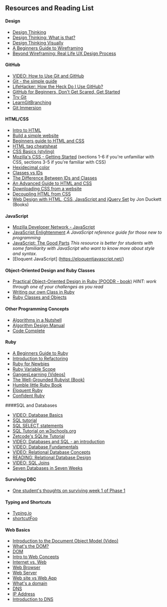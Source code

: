 ## Resources and Reading List

#### Design
- [Design Thinking](http://en.wikipedia.org/wiki/Design_thinking)
- [Design Thinking: What is that?](http://www.fastcompany.com/919258/design-thinking-what)
- [Design Thinking Visually](http://visual.ly/what-design-thinking)
- [A Beginners Guide to Wireframing](http://webdesign.tutsplus.com/tutorials/a-beginners-guide-to-wireframing--webdesign-7399)
- [Beyond Wireframing: Real Life UX Design Process](http://uxdesign.smashingmagazine.com/2012/08/29/beyond-wireframing-real-life-ux-design-process/)

#### GitHub
- [VIDEO: How to Use Git and GitHub](https://www.youtube.com/watch?v=tRTckrrCME4&list=PLHPcpp4e3JVrR1OCuUAAWLmWEVKok7zAq)
- [Git - the simple guide](http://rogerdudler.github.io/git-guide/)
- [LifeHacker: How the Heck Do I Use GitHub?](http://lifehacker.com/5983680/how-the-heck-do-i-use-github)
- [GitHub for Beginners, Don't Get Scared, Get Started](http://readwrite.com/2013/09/30/understanding-github-a-journey-for-beginners-part-1#awesm=~oCnoK6Ohf5NlNs)
- [Try Git](https://www.codeschool.com/courses/try-git)
- [LearnGitBranching](http://pcottle.github.io/learnGitBranching/)
- [Git Immersion](http://gitimmersion.com/)

#### HTML/CSS
- [Intro to HTML](http://girldevelopit.github.io/gdi-core-html-css/class1.html#/)
- [Build a simple website](http://teamtreehouse.com/library/build-a-simple-website)
- [Beginners guide to HTML and CSS](http://learn.shayhowe.com/html-css/)
- [HTML tag cheatsheat](http://skillcrush.com/wp-content/uploads/2012/06/HTML-Cheatsheet-Skillcrush.pdf)
- [CSS Basics (styling) ](http://www.cssbasics.com/introduction-to-css/)
- [Mozilla's CSS - Getting Started](https://developer.mozilla.org/en-US/docs/Web/Guide/CSS/Getting_started) (sections 1-6 if you're unfamiliar with CSS, sections 3-5 if you're familiar with CSS)
- [Hexidecimal color](http://skillcrush.com/2012/05/07/hexadecimal/)
- [Classes vs IDs](http://skillcrush.com/2013/01/28/understanding-css-classes-vs-ids/)
- [The Difference Between IDs and Classes](http://css-tricks.com/the-difference-between-id-and-class/)
- [An Advanced Guide to HTML and CSS](http://learn.shayhowe.com/)
- [Downloading CSS from a website](http://www.cssbasics.com/download-css-styles-from-a-website/)
- [Decoupling HTML from CSS](http://coding.smashingmagazine.com/2012/04/20/decoupling-html-from-css/)
- [Web Design with HTML, CSS, JavaScript and jQuery Set](http://www.amazon.com/Web-Design-HTML-JavaScript-jQuery/dp/1118907442/ref=la_B001IR3Q7I_1_1?s=books&ie=UTF8&qid=1417033824&sr=1-1) by Jon Duckett (Books)

#### JavaScript
- [Mozilla Developer Network - JavaScript](https://developer.mozilla.org/en-US/docs/Web/JavaScript)
- [JavaScript Enlightenment](http://www.javascriptenlightenment.com/) *A JavaScript reference guide for those new to programming*
- [JavaScript: The Good Parts](http://shop.oreilly.com/product/9780596517748.do) *This resource is better for students with some familiarity with JavaScript who want to know more about style and syntax.*
- [Eloquent JavaScript] (https://eloquentjavascript.net/)

#### Object-Oriented Design and Ruby Classes
- [Practical Object-Oriented Design in Ruby (POODR - book)](http://www.poodr.com/) *HINT: work through one of your challenges as you read*
- [Writing our own Class in Ruby](http://rubylearning.com/satishtalim/writing_our_own_class_in_ruby.html)
- [Ruby Classes and Objects](http://www.tutorialspoint.com/ruby/ruby_classes.htm)

#### Other Programming Concepts
- [Algorithms in a Nutshell](http://shop.oreilly.com/product/9780596516246.do)
- [Algorithm Design Manual](http://www.algorist.com/)
- [Code Complete](http://www.cc2e.com/Default.aspx)


#### Ruby
- [A Beginners Guide to Ruby](http://www.smashingmagazine.com/2012/05/24/beginners-guide-ruby/)
- [Introduction to Refactoring](http://sourcemaking.com/refactoring/introduction-to-refactoring)
- [Ruby for Newbies](http://net.tutsplus.com/sessions/ruby-for-newbies)
- [Ruby Variable Scope](http://www.techotopia.com/index.php/Ruby_Variable_Scope)
- [GangesLearning (Videos)](https://www.youtube.com/user/GangesLearning)
- [The Well-Grounded Rubyist (Book)](http://www.manning.com/black3/)
- [Humble little Ruby Book](http://www.humblelittlerubybook.com/)
- [Eloquent Ruby](http://eloquentruby.com/)
- [Confident Ruby](http://www.confidentruby.com/)


####SQL and Databases
- [VIDEO: Database Basics](https://www.youtube.com/watch?v=oxuy4AP860g)
- [SQL tutorial](http://www.sqlcourse2.com/index.html)
- [SQL SELECT statements](https://www.youtube.com/watch?v=DDIAnk6CRsU)
- [SQL Tutorial on w3schools.org](http://www.w3schools.com/sql/default.asp)
- [Zetcode's SQLite Tutorial](http://zetcode.com/db/sqlite/)
- [VIDEO: Databases and SQL - an introduction](http://www.youtube.com/watch?v=SVV7HjKmFY4)
- [VIDEO: Database Fundamentals](http://www.youtube.com/watch?v=xNJZYX6tpWU)
- [VIDEO: Relational Database Concepts](https://www.youtube.com/watch?v=NvrpuBAMddw)
- [READING: Relational Database Design](http://www.ntu.edu.sg/home/ehchua/programming/sql/Relational_Database_Design.html)
- [VIDEO: SQL Joins](https://www.youtube.com/watch?v=sAhPEzRrZCA)
- [Seven Databases in Seven Weeks](http://pragprog.com/book/rwdata/seven-databases-in-seven-weeks)

#### Surviving DBC
- [One student's thoughts on surviving week 1 of Phase 1](http://slides.com/goodproduce/surviveweekone)

#### Typing and Shortcuts
- [Typing.io](http://typing.io/)
- [shortcutFoo](https://www.shortcutfoo.com/)

#### Web Basics
- [Introduction to the Document Object Model (Video)](https://www.youtube.com/watch?v=-0ZcldkGlt8)
- [What's the DOM?](https://developer.mozilla.org/en-US/docs/DOM/DOM_Reference/Introduction)
- [DOM](http://skillcrush.com/2012/10/17/dom-document-object-model/)
- [Intro to Web Concepts](http://girldevelopit.github.io/girldevelopit-rdu-access/classslides.html#/)
- [Internet vs. Web](http://skillcrush.com/2012/08/19/the-internet-vs-the-web/)
- [Web Browser](http://skillcrush.com/2012/10/01/web-browsers/)
- [Web Server](http://skillcrush.com/2012/07/03/web-server-2/)
- [Web site vs Web App](http://skillcrush.com/2013/03/28/websites-vs-web-applications/)
- [What's a domain](http://skillcrush.com/2012/11/01/domain-2/)
- [DNS](http://skillcrush.com/2012/04/24/dns/)
- [IP Address](http://skillcrush.com/2012/07/03/ip-address-2/)
- [Introduction to DNS](http://coding.smashingmagazine.com/2011/05/25/introduction-to-dns-explaining-the-dreaded-dns-delay/)
